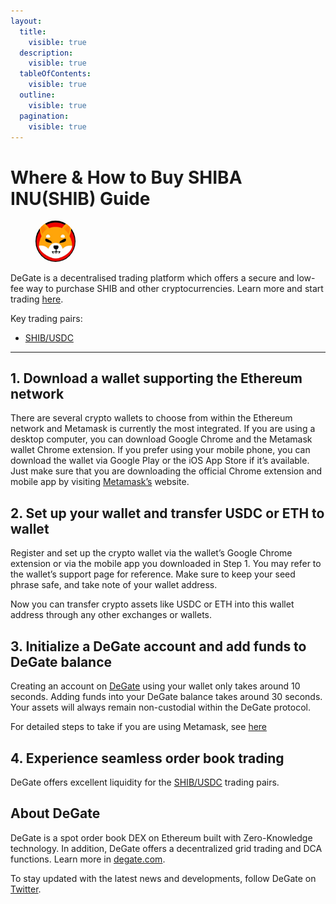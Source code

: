 ```yaml
---
layout:
  title:
    visible: true
  description:
    visible: true
  tableOfContents:
    visible: true
  outline:
    visible: true
  pagination:
    visible: true
---
```


# Where & How to Buy SHIBA INU(SHIB) Guide

<figure><img src="../.gitbook/assets/shib_0x95ad61b0a150d79219dcf64e1e6cc01f0b64c4ce1695770768594.jpg" alt="SHIB" width="64" style="border-radius: 50%;"><figcaption></figcaption></figure>

DeGate is a decentralised trading platform which offers a secure and low-fee way to purchase SHIB and other cryptocurrencies. Learn more and start trading [here](https://app.degate.com/trade/USDC/0x95ad61b0a150d79219dcf64e1e6cc01f0b64c4ce?utm_source=howtobuy).&#x20;

Key trading pairs:

* [SHIB/USDC](https://app.degate.com/trade/USDC/0x95ad61b0a150d79219dcf64e1e6cc01f0b64c4ce?utm_source=howtobuy)

***

## 1. Download a wallet supporting the Ethereum network

There are several crypto wallets to choose from within the Ethereum network and Metamask is currently the most integrated. If you are using a desktop computer, you can download Google Chrome and the Metamask wallet Chrome extension. If you prefer using your mobile phone, you can download the wallet via Google Play or the iOS App Store if it’s available. Just make sure that you are downloading the official Chrome extension and mobile app by visiting [Metamask’s](https://metamask.io/) website.

## 2. Set up your wallet and transfer USDC or ETH to wallet

Register and set up the crypto wallet via the wallet’s Google Chrome extension or via the mobile app you downloaded in Step 1. You may refer to the wallet’s support page for reference. Make sure to keep your seed phrase safe, and take note of your wallet address.&#x20;

Now you can transfer crypto assets like USDC or ETH into this wallet address through any other exchanges or wallets.

## 3. Initialize a DeGate account and add funds to DeGate balance

Creating an account on [DeGate](https://app.degate.com/?utm_source=SHIB_howtobuy) using your wallet only takes around 10 seconds. Adding funds into your DeGate balance takes around 30 seconds. Your assets will always remain non-custodial within the DeGate protocol.

For detailed steps to take if you are using Metamask, see [here](https://docs.degate.com/v/product_en/main-features/wallet-connectivity/metamask)

## 4. Experience seamless order book trading

DeGate offers excellent liquidity for the [SHIB/USDC](https://app.degate.com/trade/USDC/0x95ad61b0a150d79219dcf64e1e6cc01f0b64c4ce?utm_source=howtobuy) trading pairs.&#x20;

## About DeGate

DeGate is a spot order book DEX on Ethereum built with Zero-Knowledge technology. In addition, DeGate offers a decentralized grid trading and DCA functions.  Learn more in [degate.com](https://degate.com/?utm_source=SHIB_howtobuy).

To stay updated with the latest news and developments, follow DeGate on [Twitter](https://twitter.com/degatedex).
